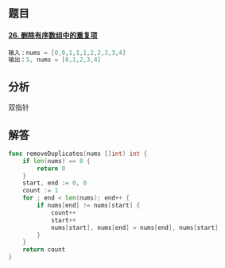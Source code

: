 ## 题目

#### [26. 删除有序数组中的重复项](https://leetcode-cn.com/problems/remove-duplicates-from-sorted-array/)

```go
输入：nums = [0,0,1,1,1,2,2,3,3,4]
输出：5, nums = [0,1,2,3,4]
```



## 分析

双指针

## 解答

```go
func removeDuplicates(nums []int) int {
    if len(nums) == 0 {
        return 0
    }
    start, end := 0, 0
    count := 1
    for ; end < len(nums); end++ {
        if nums[end] != nums[start] {
            count++
            start++
            nums[start], nums[end] = nums[end], nums[start]
        }
    }
    return count
}
```

